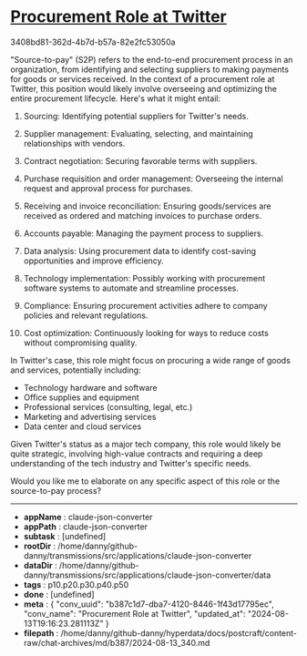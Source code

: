 # [Procurement Role at Twitter](https://claude.ai/chat/b387c1d7-dba7-4120-8446-1f43d17795ec)

3408bd81-362d-4b7d-b57a-82e2fc53050a

 "Source-to-pay" (S2P) refers to the end-to-end procurement process in an organization, from identifying and selecting suppliers to making payments for goods or services received. In the context of a procurement role at Twitter, this position would likely involve overseeing and optimizing the entire procurement lifecycle. Here's what it might entail:

1. Sourcing: Identifying potential suppliers for Twitter's needs.

2. Supplier management: Evaluating, selecting, and maintaining relationships with vendors.

3. Contract negotiation: Securing favorable terms with suppliers.

4. Purchase requisition and order management: Overseeing the internal request and approval process for purchases.

5. Receiving and invoice reconciliation: Ensuring goods/services are received as ordered and matching invoices to purchase orders.

6. Accounts payable: Managing the payment process to suppliers.

7. Data analysis: Using procurement data to identify cost-saving opportunities and improve efficiency.

8. Technology implementation: Possibly working with procurement software systems to automate and streamline processes.

9. Compliance: Ensuring procurement activities adhere to company policies and relevant regulations.

10. Cost optimization: Continuously looking for ways to reduce costs without compromising quality.

In Twitter's case, this role might focus on procuring a wide range of goods and services, potentially including:

- Technology hardware and software
- Office supplies and equipment
- Professional services (consulting, legal, etc.)
- Marketing and advertising services
- Data center and cloud services

Given Twitter's status as a major tech company, this role would likely be quite strategic, involving high-value contracts and requiring a deep understanding of the tech industry and Twitter's specific needs.

Would you like me to elaborate on any specific aspect of this role or the source-to-pay process?

---

* **appName** : claude-json-converter
* **appPath** : claude-json-converter
* **subtask** : [undefined]
* **rootDir** : /home/danny/github-danny/transmissions/src/applications/claude-json-converter
* **dataDir** : /home/danny/github-danny/transmissions/src/applications/claude-json-converter/data
* **tags** : p10.p20.p30.p40.p50
* **done** : [undefined]
* **meta** : {
  "conv_uuid": "b387c1d7-dba7-4120-8446-1f43d17795ec",
  "conv_name": "Procurement Role at Twitter",
  "updated_at": "2024-08-13T19:16:23.281113Z"
}
* **filepath** : /home/danny/github-danny/hyperdata/docs/postcraft/content-raw/chat-archives/md/b387/2024-08-13_340.md